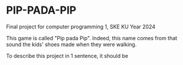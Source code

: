 # PIP-PADA-PIP
Final project for computer programming 1, SKE KU Year 2024

This game is called "Pip pada Pip". 
Indeed, this name comes from that sound the kids' shoes made when they were walking.

To describe this project in 1 sentence, it should be 
